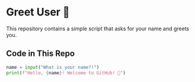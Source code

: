 # Greet User 👋  

This repository contains a simple script that asks for your name and greets you.  

## Code in This Repo  
```python
name = input("What is your name?!")  
print(f"Hello, {name}! Welcome to GitHub! 🚀")
